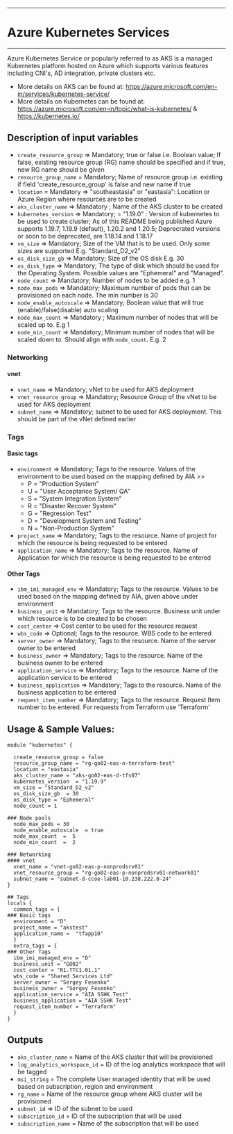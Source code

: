 *****************************

# Azure Kubernetes Services

*****************************
Azure Kubernetes Service or popularly referred to as AKS is a managed Kubernetes platform hosted on Azure which supports various features including CNI's, AD integration, private clusters etc.
- More details on AKS can be found at: https://azure.microsoft.com/en-in/services/kubernetes-service/
- More details on Kubernetes can be found at: https://azure.microsoft.com/en-in/topic/what-is-kubernetes/ & https://kubernetes.io/

## Description of input variables

- `create_resource_group` => Mandatory; true or false  i.e. Boolean value; If false, existing resource group (RG) name should be specified and if true, new RG name should be given
- `resource_group_name` = Mandatory;  Name of resource group i.e. existing if field 'create_resource_group' is false and new name if true
- `location` = Mandatory => "southeastasia" or "eastasia": Location or Azure Region where resources are to be created
- `aks_cluster_name` => Mandatory ;  Name of the AKS cluster to be created
- `kubernetes_version` => Mandatory; = "1.19.0" : Version of kubernetes to be used to create cluster; As of this README being published Azure supports 1.19.7, 1.19.9 (default), 1.20.2 and 1.20.5; Deprecrated versions or soon to be deprecated, are 1.18.14 and 1.18.17
- `vm_size` => Mandatory; Size of the VM that is to be used. Only some sizes are supported E.g. "Standard_D2_v2"
- `os_disk_size_gb`  => Mandatory; Size of the OS disk E.g. 30
- `os_disk_type` => Mandatory; The type of disk which should be used for the Operating System. Possible values are "Ephemeral" and "Managed".
- `node_count` => Mandatory; Number of nodes to be added e.g. 1
- `node_max_pods` => Mandatory; Maximum number of pods that can be provisioned on each node. The min number is 30
- `node_enable_autoscale`  => Mandatory;  Boolean value that will true (enable)/false(disable) auto scaling
- `node_max_count`  => Mandatory ; Maximum number of nodes that will be scaled up to. E.g 1
- `node_min_count`  => Mandatory; Minimum number of nodes that will be scaled down to. Should align with `node_count`. E.g. 2

### Networking

#### vnet

- `vnet_name` => Mandatory; vNet to be used for AKS deployment
- `vnet_resource_group` => Mandatory; Resource Group of the vNet to be used for AKS deployment 
- `subnet_name` => Mandatory; subnet to be used for AKS deployment. This should be part of the vNet defined earlier

### Tags

#### Basic tags

- `environment` => Mandatory; Tags to the resource. Values of the environment to be used based on the mapping defined by AIA >>
  -  P  = "Production System"
  -  U  = "User Acceptance System/ QA"
  -  S  = "System Integration System"
  -  R  = "Disaster Recover System"
  -  G  = "Regression Test"
  -  D  = "Development System and Testing"
  -  N  = "Non-Production System"
- `project_name` => Mandatory; Tags to the resource. Name of project for which the resource is being requested to be entered
- `application_name` => Mandatory; Tags to the resource. Name of Application  for which the resource is being requested to be entered

#### Other Tags

- `ibm_imi_managed_env` => Mandatory; Tags to the resource. Values to be used based on the mapping defined by AIA, given above under environment
- `business_unit` => Mandatory; Tags to the resource. Business unit under which resource is to be created to be chosen
- `cost_center` => Cost center to be used for the resource request 
- `wbs_code` => Optional; Tags to the resource. WBS code to be entered
- `server_owner` => Mandatory; Tags to the resource. Name of the server owner to be entered
- `business_owner` => Mandatory; Tags to the resource. Name of the business owner to be entered
- `application_service` => Mandatory; Tags to the resource. Name of the application service to be entered
- `business_application` => Mandatory; Tags to the resource. Name of the business application to be entered
- `request_item_number` => Mandatory; Tags to the resource. Request Item number to be entered. For requests from Terraform use 'Terraform'

## Usage & Sample Values:

```hcl
module "kubernetes" {

  create_resource_group = false
  resource_group_name = "rg-go02-eas-n-terraform-test"
  location = "eastasia"
  aks_cluster_name = "aks-go02-eas-d-tfs07"
  kubernetes_version  = "1.19.9" 
  vm_size = "Standard_D2_v2" 
  os_disk_size_gb  = 30 
  os_disk_type = "Ephemeral"
  node_count = 1 

### Node pools 
  node_max_pods = 30 
  node_enable_autoscale  = true  
  node_max_count  =  5 
  node_min_count  =  2 

### Networking
#### vnet
  vnet_name = "vnet-go02-eas-p-nonprodsrv01"
  vnet_resource_group = "rg-go02-eas-p-nonprodsrv01-network01"
  subnet_name = "subnet-d-ccoe-lab01-10.238.222.0-24"
}

## Tags
locals {
  common_tags = { 
### Basic tags
  environment = "D"
  project_name = "akstest" 
  application_name =  "tfapp10"
  }
  extra_tags = {
### Other Tags
  ibm_imi_managed_env = "D"
  business_unit = "GO02" 
  cost_center = "R1.TTC1.01.1" 
  wbs_code = "Shared Services Ltd" 
  server_owner = "Sergey Fesenko" 
  business_owner = "Sergey Fesenko" 
  application_service = "AIA SSHK Test" 
  business_application = "AIA SSHK Test" 
  request_item_number = "Terraform"
  }
}
```

## Outputs

- `aks_cluster_name` = Name of the AKS cluster that will be provisioned
- `log_analytics_workspace_id` = ID of the log analytics workspace that will be tagged
- `msi_string` = The complete User managed identity that will be used based on subscription, region and environment
- `rg_name` = Name of the resource group where AKS cluster will be provisioned
- `subnet_id` => ID of the subnet to be used
- `subscription_id` = ID of the subscription that will be used
- `subscription_name` = Name of the subscription that will be used